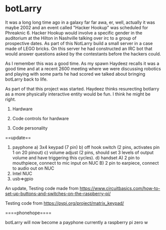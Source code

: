 # botLarry

It was a long long time ago in a galaxy far far awa, er, well, actually it was maybe 2002 and an event called "Hacker Hookup" was scheduled for Phreaknic 6.  Hacker Hookup would involve a specific gender in the auditorium at the Hilton in Nashville talking over irc to a group of prospective dates.  As part of this NotLarry build a small server in a case made of LEGO bricks.  On this server he had constructed an IRC bot that would answer questions asked by the contestants before the hackers could.

As I remember this was a good time.  As my spawn Haydeez recalls it was a good time and at a recent 2600 meeting where we were discussing robotics and playing with some parts he had scored we talked about bringing botLarry back to life.

As part of that this project was started.  Haydeez thinks resurecting botlarry as a more physically interactive entity would be fun.  I think he might be right.

1) Hardware

2) Code controls for hardware

3) Code personality



==update==

1) payphone
  a) 3x4 keypad (7 pin)
  b) off hook switch (2 pins, activates pin 1 on 20 pinout)
  c) volume adjust (2 pins, should set 3 levels of output volume and have triggering this cycles).
  d) handset
    A) 2 pin to mouthpiece, connect to mic input on NUC
    B) 2 pin to earpiece, connect to audio out on NUC
2) Intel NUC
4) usb=>gpio 



An update,
  Testing code made from https://www.circuitbasics.com/how-to-set-up-buttons-and-switches-on-the-raspberry-pi/

  Testing code from https://pypi.org/project/matrix_keypad/

====phonehope====

botLarry will now become a payphone
currently a raspberry pi zero w

